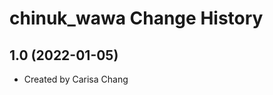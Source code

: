 chinuk_wawa Change History
====================

1.0 (2022-01-05)
----------------
* Created by Carisa Chang

